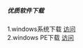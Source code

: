 ##### 优质软件下载

1.windows系统下载 [访问](https://github.com/netlinkbuilder/storedownload/blob/cab55e8e7d0941771a9119d7479860891d0229f0/windows%E7%B3%BB%E7%BB%9F.md) <br />
2.windows PE下载 [访问](https://github.com/netlinkbuilder/storedownload/blob/5342aafc599f27b6e40f27539176189e16bc35d3/windowsPE.md)
